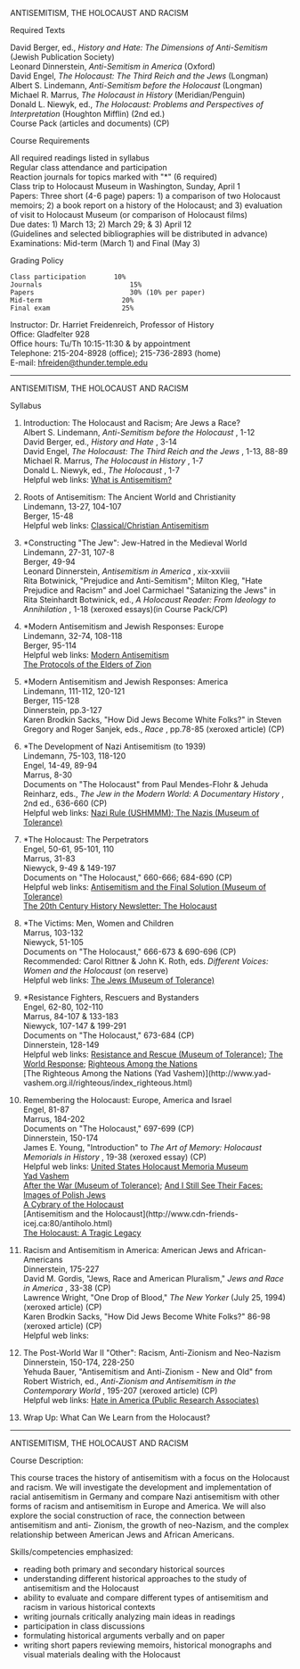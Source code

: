     
ANTISEMITISM, THE HOLOCAUST AND RACISM

Required Texts

David Berger, ed., _History and Hate: The Dimensions of Anti-Semitism_ (Jewish
Publication Society)  
Leonard Dinnerstein, _Anti-Semitism in America_ (Oxford)  
David Engel, _The Holocaust: The Third Reich and the Jews_ (Longman)  
Albert S. Lindemann, _Anti-Semitism before the Holocaust_ (Longman)  
Michael R. Marrus, _The Holocaust in History_ (Meridian/Penguin)  
Donald L. Niewyk, ed., _The Holocaust: Problems and Perspectives of
Interpretation_ (Houghton Mifflin) (2nd ed.)  
Course Pack (articles and documents) (CP)

Course Requirements

All required readings listed in syllabus  
Regular class attendance and participation  
Reaction journals for topics marked with "*" (6 required)  
Class trip to Holocaust Museum in Washington, Sunday, April 1  
Papers: Three short (4-6 page) papers: 1) a comparison of two Holocaust
memoirs; 2) a book report on a history of the Holocaust; and 3) evaluation of
visit to Holocaust Museum (or comparison of Holocaust films)  
Due dates: 1) March 13; 2) March 29; & 3) April 12  
(Guidelines and selected bibliographies will be distributed in advance)  
Examinations: Mid-term  (March 1) and Final (May 3)

Grading Policy

    Class participation       10%   
    Journals                      15%   
    Papers                        30% (10% per paper)   
    Mid-term                    20%   
    Final exam                  25% 

Instructor: Dr. Harriet Freidenreich, Professor of History  
   Office: Gladfelter 928  
   Office hours: Tu/Th 10:15-11:30 & by appointment  
   Telephone: 215-204-8928 (office); 215-736-2893 (home)  
   E-mail: [hfreiden@thunder.temple.edu](e-mail)  


* * *

  
ANTISEMITISM, THE HOLOCAUST AND RACISM

Syllabus

1) Introduction: The Holocaust and Racism; Are Jews a Race?  
 Albert S. Lindemann, _Anti-Semitism before the Holocaust_ , 1-12  
David Berger, ed., _History and Hate_ , 3-14  
David Engel, _The Holocaust: The Third Reich and the Jews_ , 1-13, 88-89  
 Michael R. Marrus, _The Holocaust in History_ , 1-7  
 Donald L. Niewyk, ed., _The Holocaust_ , 1-7  
Helpful web links: [What is Antisemitism?](whatis.htm)

2) Roots of Antisemitism: The Ancient World and Christianity  
 Lindemann, 13-27, 104-107  
Berger, 15-48  
Helpful web links: [Classical/Christian Antisemitism](classical.htm)

3) *Constructing "The Jew": Jew-Hatred in the Medieval World  
 Lindemann, 27-31, 107-8  
Berger, 49-94  
 Leonard Dinnerstein, _Antisemitism in America_ , xix-xxviii  
Rita Botwinick, "Prejudice and Anti-Semitism"; Milton Kleg, "Hate Prejudice
and Racism" and Joel Carmichael "Satanizing the Jews" in Rita Steinhardt
Botwinick, ed., _A Holocaust Reader: From Ideology to Annihilation_ , 1-18
(xeroxed essays)(in Course Pack/CP)

4) *Modern Antisemitism and Jewish Responses: Europe  
 Lindemann, 32-74, 108-118  
 Berger, 95-114  
Helpful web links: [Modern Antisemitism](modern.htm)  
    [The Protocols of the Elders of Zion](protocol.htm)

5) *Modern Antisemitism and Jewish Responses: America  
 Lindemann, 111-112, 120-121  
 Berger, 115-128  
Dinnerstein, pp.3-127  
Karen Brodkin Sacks, "How Did Jews Become White Folks?" in Steven Gregory and
Roger Sanjek, eds., _Race_ , pp.78-85 (xeroxed article) (CP)

6) *The Development of Nazi Antisemitism (to 1939)  
 Lindemann, 75-103, 118-120  
 Engel, 14-49, 89-94  
 Marrus, 8-30  
Documents on "The Holocaust" from Paul Mendes-Flohr & Jehuda Reinharz, eds.,
_The Jew in the Modern World: A Documentary History_ , 2nd ed., 636-660 (CP)  
Helpful web links: [Nazi Rule
(USHMMM)](http://www.ushmm.org/outreach/nrule.htm)[; The Nazis (Museum of
Tolerance)](http://motlc.wiesenthal.org/pages/nz.html)

7) *The Holocaust: The Perpetrators  
 Engel, 50-61, 95-101, 110  
 Marrus, 31-83  
 Niewyck, 9-49 & 149-197  
 Documents on "The Holocaust," 660-666; 684-690 (CP)  
Helpful web links: [Antisemitism and the Final Solution (Museum of
Tolerance)](http://motlc.wiesenthal.org/pages/fs.html)  
[The 20th Century History Newsletter: The
Holocaust](http://history1900s.about.com/homework/history1900s/library/holocaust/blholocaust.htm?once=true&)

8) *The Victims: Men, Women and Children  
 Marrus, 103-132  
 Niewyck, 51-105  
 Documents on "The Holocaust," 666-673 & 690-696 (CP)  
Recommended: Carol Rittner & John K. Roth, eds. _Different Voices: Women and
the Holocaust_ (on reserve)  
Helpful web links: [The Jews (Museum of
Tolerance)](http://motlc.wiesenthal.org/pages/jw.html)

9) *Resistance Fighters, Rescuers and Bystanders  
 Engel, 62-80, 102-110  
 Marrus, 84-107 & 133-183  
 Niewyck, 107-147 & 199-291  
 Documents on "The Holocaust," 673-684 (CP)  
 Dinnerstein, 128-149  
Helpful web links: [Resistance and Rescue (Museum of
Tolerance)](http://motlc.wiesenthal.org/pages/rr.html);  [The World
Response](http://motlc.wiesenthal.org/pages/wr.html); [Righteous Among the
Nations](http://motlc.wiesenthal.org/pages/rn.html)  
[The Righteous Among the Nations (Yad Vashem)](http://www.yad-
vashem.org.il/righteous/index_righteous.html)

10) Remembering the Holocaust: Europe, America and Israel  
 Engel, 81-87  
 Marrus, 184-202  
 Documents on "The Holocaust," 697-699 (CP)  
 Dinnerstein, 150-174  
James E. Young, "Introduction" to _The Art of Memory: Holocaust Memorials in
History_ , 19-38 (xeroxed essay) (CP)  
Helpful web links: [United States Holocaust Memoria
Museum](http://www.ushmm.org/)  
[Yad Vashem](http://www.yad-vashem.org.il/)  
[After the War (Museum of
Tolerance)](http://motlc.wiesenthal.org/pages/aw.html); [And I Still See Their
Faces: Images of Polish
Jews](http://motlc.wiesenthal.org/exhibits/faces/sec2.html)  
[A Cybrary of the Holocaust](http://remember.org/)  
[Antisemitism and the Holocaust](http://www.cdn-friends-
icej.ca:80/antiholo.html)  
[The Holocaust: A Tragic Legacy](http://library.thinkquest.org/12663/)

11) Racism and Antisemitism in America: American Jews and African-Americans  
 Dinnerstein, 175-227  
 David M. Gordis, "Jews, Race and American Pluralism," _Jews and Race in
America_ , 33-38 (CP)  
Lawrence Wright, "One Drop of Blood," _The New Yorker_ (July 25, 1994)(xeroxed
article) (CP)  
Karen Brodkin Sacks, "How Did Jews Become White Folks?" 86-98 (xeroxed
article) (CP)  
Helpful web links:

12) The Post-World War II "Other": Racism, Anti-Zionism and Neo-Nazism  
 Dinnerstein, 150-174, 228-250  
Yehuda Bauer, "Antisemitism and Anti-Zionism - New and Old" from Robert
Wistrich, ed., _Anti-Zionism and Antisemitism in the Contemporary World_ ,
195-207 (xeroxed article) (CP)  
Helpful web links: [Hate in America (Public Research
Associates)](http://www.publiceye.org/)  


13) Wrap Up: What Can We Learn from the Holocaust?

* * *

  
ANTISEMITISM, THE HOLOCAUST AND RACISM

Course Description:

This course traces the history of antisemitism with a focus on the Holocaust
and racism.  We will investigate the development and implementation of racial
antisemitism in Germany and compare Nazi antisemitism with other forms of
racism and antisemitism in Europe and America.  We will also explore the
social construction of race, the connection between antisemitism and anti-
Zionism, the growth of neo-Nazism, and the complex relationship between
American Jews and African Americans.

Skills/competencies emphasized:

* reading both primary and secondary historical sources   
* understanding different historical approaches to the study of antisemitism and the Holocaust   
* ability to evaluate and compare different types of antisemitism and racism in various historical contexts   
* writing journals critically analyzing main ideas in readings   
* participation in class discussions   
* formulating historical arguments verbally and on paper   
* writing short papers reviewing memoirs, historical monographs and visual materials dealing with the Holocaust   
    


